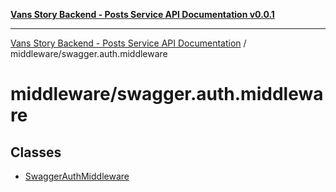 [**Vans Story Backend - Posts Service API Documentation v0.0.1**](README.md)

***

[Vans Story Backend - Posts Service API Documentation](modules.md) / middleware/swagger.auth.middleware

# middleware/swagger.auth.middleware

## Classes

- [SwaggerAuthMiddleware](middleware\swagger.auth.middleware\README\classes\SwaggerAuthMiddleware.md)

